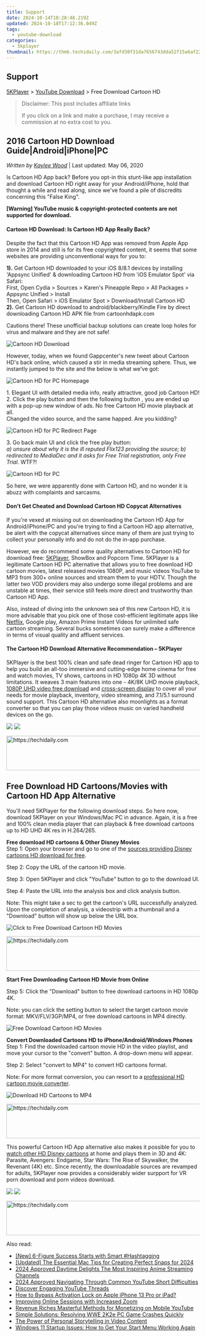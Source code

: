 ```yaml
---
title: Support
date: 2024-10-14T18:28:48.219Z
updated: 2024-10-18T17:12:36.049Z
tags:
  - youtube-download
categories:
  - 5kplayer
thumbnail: https://thmb.techidaily.com/3afd30f31da7656743dda52f15a6af22d0fe17904a91a11b2b12cd01fcb4a3ee.jpg
---
```


## Support

[5KPlayer](https://tools.techidaily.com/5kplayer/products/) \> [YouTube Download](https://tools.techidaily.com/5kplayer/youtube-download/) \> Free Download Cartoon HD

>  Disclaimer: This post includes affiliate links
>
>  If you click on a link and make a purchase, I may receive a commission at no extra cost to you.
>

## 2016 Cartoon HD Download Guide|Android|iPhone|PC

 _Written by [Kaylee Wood](https://www.quora.com/profile/Amanda-Hu-21)_ | Last updated: May 06, 2020 

Is Cartoon HD App back? Before you opt-in this stunt-like app installation and download Cartoon HD right away for your Android/iPhone, hold that thought a while and read along, since we've found a pile of discredits concerning this "False King".

**\[Warning\] YouTube music & copyright-protected contents are not supported for download.**

#### **Cartoon HD Download: Is Cartoon HD App Really Back?**

Despite the fact that this Cartoon HD App was removed from Apple App store in 2014 and still is for its free copyrighted content, it seems that some websites are providing unconventional ways for you to:

**1).** Get Cartoon HD downloaded to your iOS 8/8.1 devices by installing 'Appsync Unified' & downloading Cartoon HD from 'iOS Emulator Spot' via Safari:  
 First, Open Cydia > Sources > Karen's Pineapple Repo > All Packages > Appsync Unified > Install  
 Then, Open Safari > iOS Emulator Spot > Download/Install Cartoon HD  
**2).** Get Cartoon HD download to android/blackberry/Kindle Fire by direct downloading Cartoon HD APK file from cartoonhdapk.com

Cautions there! These unofficial backup solutions can create loop holes for virus and malware and they are not safe!

![Cartoon HD Download](https://www.5kplayer.com/youtube-download/img/cartoon-hd-download-zjy-001.png) 

However, today, when we found Gappcenter's new tweet about Cartoon HD's back online, which caused a stir in media streaming sphere. Thus, we instantly jumped to the site and the below is what we've got:

![Cartoon HD for PC Homepage](https://www.5kplayer.com/youtube-download/img/cartoon-hd-download-zjy-002.jpg) 

1\. Elegant UI with detailed media info, really attractive, good job Cartoon HD!   
2\. Click the play button and then the following button , you are ended up with a pop-up new window of ads. No free Cartoon HD movie playback at all.  
Changed the video source, and the same happed. Are you kidding?

![Cartoon HD for PC Redirect Page](https://www.5kplayer.com/youtube-download/img/cartoon-hd-download-zjy-003.png) 

3\. Go back main UI and click the free play button:  
_a) unsure about why it is the ill reputed Flix123 providing the source;_ 
_b) redirected to MediaDec and it asks for Free Trial registration, only Free Trial._ WTF?!

![Cartoon HD for PC](https://www.5kplayer.com/youtube-download/img/cartoon-hd-download-zjy-004.png) 

So here, we were apparently done with Cartoon HD, and no wonder it is abuzz with complaints and sarcasms.

#### **Don't Get Cheated and Download Cartoon HD Copycat Alternatives**

If you're vexed at missing out on downloading the Cartoon HD App for Android/iPhone/PC and you're trying to find a Cartoon HD app alternative, be alert with the copycat alternatives since many of them are just trying to collect your personally info and do not do the in-app purchase.

However, we do recommend some quality alternatives to Cartoon HD for download free: [5KPlayer](https://tools.techidaily.com/5kplayer/products/), ShowBox and Popcorn Time. 5KPlayer is a legitimate Cartoon HD PC alternative that allows you to free download HD cartoon movies, latest released movies 1080P, and music videos YouTube to MP3 from 300+ online sources and stream them to your HDTV. Though the latter two VOD providers may also undergo some illegal problems and are unstable at times, their service still feels more direct and trustworthy than Cartoon HD App. 

Also, instead of diving into the unknown sea of this new Cartoon HD, it is more advisable that you pick one of those cost-efficient legitimate apps like [Netflix](https://www.netflix.com/), Google play, Amazon Prime Instant Videos for unlimited safe cartoon streaming. Several bucks sometimes can surely make a difference in terms of visual quality and affluent services. 

#### **The Cartoon HD Download Alternative Recommendation – 5KPlayer**

5KPlayer is the best 100% clean and safe dead ringer for Cartoon HD app to help you build an all-too immersive and cutting-edge home cinema for free and watch movies, TV shows, cartoons in HD 1080p 4K 3D without limitations. It weaves 3 main features into one - 4K/8K UHD movie playback, [1080P UHD video free download](https://tools.techidaily.com/5kplayer/youtube-download/) and [cross-screen display](https://tools.techidaily.com/5kplayer/airplay/) to cover all your needs for movie playback, inventory, video streaming, and 7.1/5.1 surround sound support. This Cartoon HD alternative also moonlights as a format converter so that you can play those videos music on varied handheld devices on the go.

[![](https://www.5kplayer.com/youtube-download/../button/freedownwhitewin.png)](https://tools.techidaily.com/5kplayer/products/) [![](https://www.5kplayer.com/youtube-download/../button/freedownbackmac.png)](https://tools.techidaily.com/5kplayer/products/) 

<!-- affiliate ads begin -->
<a href="https://ephamedtechinc.pxf.io/c/5597632/2136612/26400" target="_top" id="2136612">
  <img src="//a.impactradius-go.com/display-ad/26400-2136612" border="0" alt="https://techidaily.com" width="728" height="90"/>
</a>
<img height="0" width="0" src="https://ephamedtechinc.pxf.io/i/5597632/2136612/26400" style="position:absolute;visibility:hidden;" border="0" />
<!-- affiliate ads end -->

## Free Download HD Cartoons/Movies with Cartoon HD App Alternative

You'll need 5KPlayer for the following download steps. So here now, download 5KPlayer on your Windows/Mac PC in advance. Again, it is a free and 100% clean media player that can playback & free download cartoons up to HD UHD 4K res in H.264/265.

**Free download HD cartoons & Other Disney Movies**   
 Step 1: Open your browser and go to one of the [sources providing Disney cartoons HD download for free](https://tools.techidaily.com/5kplayer/youtube-download/).

Step 2: Copy the URL of the cartoon HD movie.

Step 3: Open 5KPlayer and click "YouTube" button to go to the download UI.

Step 4: Paste the URL into the analysis box and click analysis button.

Note: This might take a sec to get the cartoon's URL successfully analyzed. Upon the completion of analysis, a videostrip with a thumbnail and a "Download" button will show up below the URL box.

![Click to Free Download Cartoon HD Movies](https://www.5kplayer.com/youtube-download/img/5kp-the-bfg-zjy-004.jpg) 

<!-- affiliate ads begin -->
<a href="https://appsumo.8odi.net/c/5597632/2151873/7443" target="_top" id="2151873">
  <img src="//a.impactradius-go.com/display-ad/7443-2151873" border="0" alt="https://techidaily.com" width="728" height="90"/>
</a>
<img height="0" width="0" src="https://appsumo.8odi.net/i/5597632/2151873/7443" style="position:absolute;visibility:hidden;" border="0" />
<!-- affiliate ads end -->

**Start Free Downloading Cartoon HD Movie from Online**   

Step 5: Click the "Download" button to free download cartoons in HD 1080p 4K.

Note: you can click the setting button to select the target cartoon movie format: MKV/FLV/3GP/MP4, or free download cartoons in MP4 directly.

![Free Download Cartoon HD Movies](https://www.5kplayer.com/youtube-download/img/5kp-the-bfg-zjy-005.jpg) 

**Convert Downloaded Cartoons HD to iPhone/Android/Windows Phones**   
 Step 1: Find the downloaded cartoon movie HD in the video playlist, and move your cursor to the "convert" button. A drop-down menu will appear.

Step 2: Select "convert to MP4" to convert HD cartoons format. 

Note: For more format conversion, you can resort to a [professional HD cartoon movie converter](https://tools.techidaily.com/5kplayer/products/).

![Download HD Cartoons to MP4](https://www.5kplayer.com/youtube-download/img/free-download-zootopia-zjy-002.jpg) 

<!-- affiliate ads begin -->
<a href="https://appsumo.8odi.net/c/5597632/2118315/7443" target="_top" id="2118315">
  <img src="//a.impactradius-go.com/display-ad/7443-2118315" border="0" alt="https://techidaily.com" width="728" height="90"/>
</a>
<img height="0" width="0" src="https://appsumo.8odi.net/i/5597632/2118315/7443" style="position:absolute;visibility:hidden;" border="0" />
<!-- affiliate ads end -->

This powerful Cartoon HD App alternative also makes it possible for you to [watch other HD Disney cartoons](https://tools.techidaily.com/5kplayer/video-music-player/) at home and plays them in 3D and 4K: Parasite, Avengers: Endgame, Star Wars: The Rise of Skywalker, the Revenant (4K) etc. Since recently, the downloadable sources are revamped for adults, 5KPlayer now provides a considerably wider surpport for VR porn download and porn videos download.

[![](https://www.5kplayer.com/youtube-download/../button/freedownwhitewin.png)](https://tools.techidaily.com/5kplayer/products/) [![](https://www.5kplayer.com/youtube-download/../button/freedownbackmac.png)](https://tools.techidaily.com/5kplayer/products/)

<!-- affiliate ads begin -->
<a href="https://appsumo.8odi.net/c/5597632/2123739/7443" target="_top" id="2123739">
  <img src="//a.impactradius-go.com/display-ad/7443-2123739" border="0" alt="https://techidaily.com" width="728" height="90"/>
</a>
<img height="0" width="0" src="https://appsumo.8odi.net/i/5597632/2123739/7443" style="position:absolute;visibility:hidden;" border="0" />
<!-- affiliate ads end -->

<ins class="adsbygoogle"
     style="display:block"
     data-ad-format="autorelaxed"
     data-ad-client="ca-pub-7571918770474297"
     data-ad-slot="1223367746"></ins>

<ins class="adsbygoogle"
     style="display:block"
     data-ad-client="ca-pub-7571918770474297"
     data-ad-slot="8358498916"
     data-ad-format="auto"
     data-full-width-responsive="true"></ins>

<span class="atpl-alsoreadstyle">Also read:</span>
<div><ul>
<li><a href="https://youtube-video-recordings.techidaily.com/new-6-figure-success-starts-with-smart-hashtagging/"><u>[New] 6-Figure Success Starts with Smart #Hashtagging</u></a></li>
<li><a href="https://snapchat-videos.techidaily.com/updated-the-essential-mac-tips-for-creating-perfect-snaps-for-2024/"><u>[Updated] The Essential Mac Tips for Creating Perfect Snaps for 2024</u></a></li>
<li><a href="https://youtube-video-recordings.techidaily.com/2024-approved-daytime-delights-the-most-inspiring-anime-streaming-channels/"><u>2024 Approved Daytime Delights The Most Inspiring Anime Streaming Channels</u></a></li>
<li><a href="https://youtube-lab.techidaily.com/approved-navigating-through-common-youtube-short-difficulties/"><u>2024 Approved Navigating Through Common YouTube Short Difficulties</u></a></li>
<li><a href="https://youtube-video-recordings.techidaily.com/discover-engaging-youtube-threads/"><u>Discover Engaging YouTube Threads</u></a></li>
<li><a href="https://activate-lock.techidaily.com/how-to-bypass-activation-lock-on-apple-iphone-13-pro-or-ipad-by-drfone-ios/"><u>How to Bypass Activation Lock on Apple iPhone 13 Pro or iPad?</u></a></li>
<li><a href="https://extra-hints.techidaily.com/improving-online-sessions-with-increased-zoom/"><u>Improving Online Sessions with Increased Zoom</u></a></li>
<li><a href="https://youtube-video-recordings.techidaily.com/revenue-riches-masterful-methods-for-monetizing-on-mobile-youtube/"><u>Revenue Riches Masterful Methods for Monetizing on Mobile YouTube</u></a></li>
<li><a href="https://win-solutions.techidaily.com/simple-solutions-resolving-wwe-2k2e-pc-game-crashes-quickly/"><u>Simple Solutions: Resolving WWE 2K2e PC Game Crashes Quickly</u></a></li>
<li><a href="https://youtube-video-recordings.techidaily.com/the-power-of-personal-storytelling-in-video-content/"><u>The Power of Personal Storytelling in Video Content</u></a></li>
<li><a href="https://win-howtos.techidaily.com/windows-11-startup-issues-how-to-get-your-start-menu-working-again/"><u>Windows 11 Startup Issues: How to Get Your Start Menu Working Again</u></a></li>
</ul></div>

